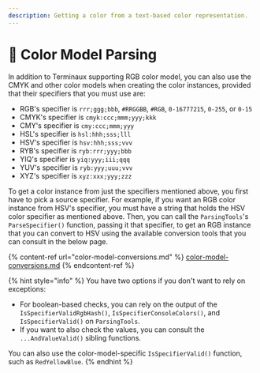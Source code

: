 ```yaml
---
description: Getting a color from a text-based color representation.
---
```


# 🧭 Color Model Parsing

In addition to Terminaux supporting RGB color model, you can also use the CMYK and other color models when creating the color instances, provided that their specifiers that you must use are:

* RGB's specifier is `rrr;ggg;bbb`, `#RRGGBB`, `#RGB`, `0-16777215`, `0-255`, or `0-15`
* CMYK's specifier is `cmyk:ccc;mmm;yyy;kkk`
* CMY's specifier is `cmy:ccc;mmm;yyy`
* HSL's specifier is `hsl:hhh;sss;lll`
* HSV's specifier is `hsv:hhh;sss;vvv`
* RYB's specifier is `ryb:rrr;yyy;bbb`
* YIQ's specifier is `yiq:yyy;iii;qqq`
* YUV's specifier is `ryb:yyy;uuu;vvv`
* XYZ's specifier is `xyz:xxx;yyy;zzz`

To get a color instance from just the specifiers mentioned above, you first have to pick a source specifier. For example, if you want an RGB color instance from HSV's specifier, you must have a string that holds the HSV color specifier as mentioned above. Then, you can call the `ParsingTools`'s `ParseSpecifier()` function, passing it that specifier, to get an RGB instance that you can convert to HSV using the available conversion tools that you can consult in the below page.

{% content-ref url="color-model-conversions.md" %}
[color-model-conversions.md](color-model-conversions.md)
{% endcontent-ref %}

{% hint style="info" %}
You have two options if you don't want to rely on exceptions:

* For boolean-based checks, you can rely on the output of the `IsSpecifierValidRgbHash()`, `IsSpecifierConsoleColors()`, and `IsSpecifierValid()` on `ParsingTools`.
* If you want to also check the values, you can consult the `...AndValueValid()` sibling functions.

You can also use the color-model-specific `IsSpecifierValid()` function, such as `RedYellowBlue`.
{% endhint %}
